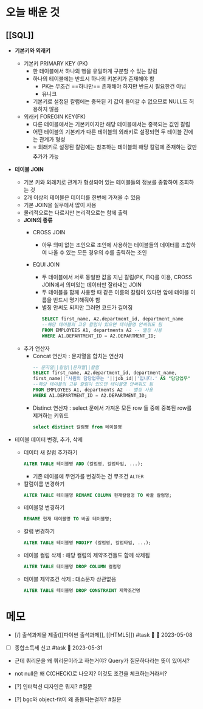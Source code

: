 # 오늘 배운 것
## [[SQL]]
- **기본키와 외래키**
	- 기본키 PRIMARY KEY (PK)
		- 한 테이블에서 하나의 행을 유일하게 구분할 수 있는 칼럼
		- 하나의 테이블에는 반드시 하나의 키본키가 존재해야 함
			- PK는 무조건 ==하나만== 존재해야 하지만 반드시 필요한건 아님
			- 유니크
		- 기본키로 설정된 칼럼에는 중복된 키 값이 들어갈 수 없으므로 NULL도 허용하지 않음
	- 외래키 FOREGIN KEY(FK)
		- 다른 테이블에서는 기본키이지만 해당 테이블에서는 중복되는 값인 칼럼
		- 어떤 테이블의 기본키가 다른 테이블의 외래키로 설정되면 두 테이블 간에는 관계가 형성
		- ⭐ 외래키로 설정된 칼럼에는 참조하는 테이블의 해당 칼럼에 존재하는 값만 추가가 가능
- **테이블 JOIN**
	- 기본 키와 외래키로 관계가 형성되어 있는 테이블들의 정보를 종합하여 조회하는 것
	- 2개 이상의 테이블은 데이터를 한번에 가져올 수 있음
	- 기본 JOIN을 실무에서 많이 사용
	- 물리적으로는 다르지만 논리적으로는 함께 출력
	- **JOIN의 종류**
		- CROSS JOIN 
			- 아무 의미 없는 조인으로 조인에 사용하는 테이블들의 데이터를 조합하여 나올 수 있는 모든 경우의 수를 출력하는 조인

		- EQUI JOIN 
			- 두 테이블에서 서로 동일한 값을 지닌 칼럼(PK, FK)를 이용, CROSS JOIN에서 의미있는 데이터만 잘라내는 JOIN
			- 두 테이블을 함께 사용할 때 같은 이름의 칼럼이 있다면 앞에 테이블 이름을 반드시 명기해줘야 함
			- 별칭 안써도 되지만 그러면 코드가 길어짐
				```SQL
				SELECT first_name, A2.department_id, department_name 
				--해당 테이블의 고유 칼럼이 있으면 테이블명 안써줘도 됨
				FROM EMPLOYEES A1, departments A2 -- 별칭 사용
				WHERE A1.DEPARTMENT_ID = A2.DEPARTMENT_ID;
				```
	- 추가 연산자
		- Concat 연산자 :  문자열을 합치는 연산자 
			```SQL
			-- 문자열||칼럼||문자열||칼럼
			SELECT first_name, A2.department_id, department_name,
			first_name||'사원의 담당업무는 '||job_id||'입니다.' AS "담당업무" 
			--해당 테이블의 고유 칼럼이 있으면 테이블명 안써줘도 됨
			FROM EMPLOYEES A1, departments A2 -- 별칭 사용
			WHERE A1.DEPARTMENT_ID = A2.DEPARTMENT_ID;
			````
		- Distinct 연산자 : select 문에서 가져온 모든 row 들 중에 중복된 row를 제거하는 키워드
			```SQL
			select distinct 칼럼명 from 테이블명
			````
		
- 테이블 데이터 변경, 추가, 삭제
	- 데이터 새 칼럼 추가하기
		```sql
		ALTER TABLE 테이블명 ADD (칼럼명, 칼럼타입, ...);
		```
		- 기존 테이블에 무언가를 변경하는 건 무조건 `ALTER`
	- 칼럼이름 변경하기
		```sql
		ALTER TABLE 테이블명 RENAME COLUMN 현재칼럼명 TO 바꿀 칼럼명;
		```
	- 테이블명 변경하기
		```sql
		RENAME 현재 테이블명 TO 바꿀 테이블명;
		```
	- 칼럼 변경하기
		```sql
		ALTER TABLE 테이블명 MODIFY (칼럼명, 칼럼타입, ...);
		```
	- 테이블 컬럼 삭제 : 해당 컬럼의 제약조건들도 함께 삭제됨
		```sql
		ALTER TABLE 테이블명 DROP COLUMN 컬럼명
		```
	- 테이블 제약조건 삭제 : 대소문자 상관없음
		```sql
		ALTER TABLE 테이블명 DROP CONSTRAINT 제약조건명
		```


# 메모
- [/] 출석과제물 제출([[파이썬 출석과제]], [[HTML5]]) #task 🔼 📅 2023-05-08
- [ ]  종합소득세 신고 #task 📅 2023-05-31
- 근데 쿼리문을 왜 쿼리문이라고 하는거야? Query가 질문하다라는 뜻이 있어서?
- not null은 왜 C(CHECK)로 나오지? 이것도 조건을 체크하는거라서?

- [?] 인터럭션 디자인은 뭐지?  #질문 
- [?] bgc와 object-fit이 왜 충돌되는걸까?  #질문 